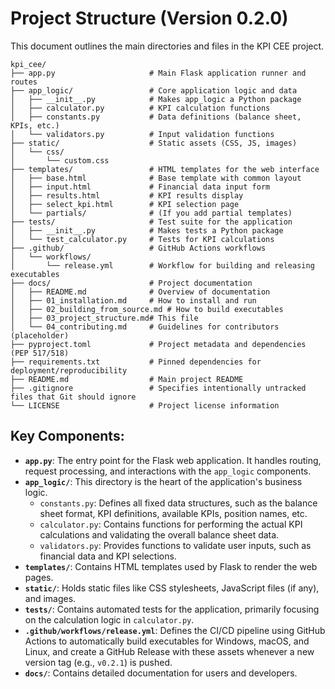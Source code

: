 # Project Structure (Version 0.2.0)

This document outlines the main directories and files in the KPI CEE project.

```
kpi_cee/
├── app.py                     # Main Flask application runner and routes
├── app_logic/                 # Core application logic and data
│   ├── __init__.py            # Makes app_logic a Python package
│   ├── calculator.py          # KPI calculation functions
│   ├── constants.py           # Data definitions (balance sheet, KPIs, etc.)
│   └── validators.py          # Input validation functions
├── static/                    # Static assets (CSS, JS, images)
│   └── css/
│       └── custom.css
├── templates/                 # HTML templates for the web interface
│   ├── base.html              # Base template with common layout
│   ├── input.html             # Financial data input form
│   ├── results.html           # KPI results display
│   ├── select_kpi.html        # KPI selection page
│   └── partials/              # (If you add partial templates)
├── tests/                     # Test suite for the application
│   ├── __init__.py            # Makes tests a Python package
│   └── test_calculator.py     # Tests for KPI calculations
├── .github/                   # GitHub Actions workflows
│   └── workflows/
│       └── release.yml        # Workflow for building and releasing executables
├── docs/                      # Project documentation
│   ├── README.md              # Overview of documentation
│   ├── 01_installation.md     # How to install and run
│   ├── 02_building_from_source.md # How to build executables
│   ├── 03_project_structure.md# This file
│   └── 04_contributing.md     # Guidelines for contributors (placeholder)
├── pyproject.toml             # Project metadata and dependencies (PEP 517/518)
├── requirements.txt           # Pinned dependencies for deployment/reproducibility
├── README.md                  # Main project README
├── .gitignore                 # Specifies intentionally untracked files that Git should ignore
└── LICENSE                    # Project license information
```

## Key Components:

*   **`app.py`**: The entry point for the Flask web application. It handles routing, request processing, and interactions with the `app_logic` components.
*   **`app_logic/`**: This directory is the heart of the application's business logic.
    *   `constants.py`: Defines all fixed data structures, such as the balance sheet format, KPI definitions, available KPIs, position names, etc.
    *   `calculator.py`: Contains functions for performing the actual KPI calculations and validating the overall balance sheet data.
    *   `validators.py`: Provides functions to validate user inputs, such as financial data and KPI selections.
*   **`templates/`**: Contains HTML templates used by Flask to render the web pages.
*   **`static/`**: Holds static files like CSS stylesheets, JavaScript files (if any), and images.
*   **`tests/`**: Contains automated tests for the application, primarily focusing on the calculation logic in `calculator.py`.
*   **`.github/workflows/release.yml`**: Defines the CI/CD pipeline using GitHub Actions to automatically build executables for Windows, macOS, and Linux, and create a GitHub Release with these assets whenever a new version tag (e.g., `v0.2.1`) is pushed.
*   **`docs/`**: Contains detailed documentation for users and developers. 